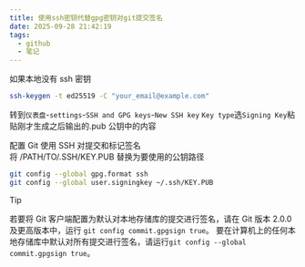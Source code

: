 ```yaml
---
title: 使用ssh密钥代替gpg密钥对git提交签名
date: 2025-09-28 21:42:19
tags:
  - github
  - 笔记
---
```


如果本地没有 ssh 密钥

```bash
ssh-keygen -t ed25519 -C "your_email@example.com"
```
<!-- more -->

转到`仪表盘`-`settings`-`SSH and GPG keys`-`New SSH key`
`Key type`选`Signing Key`粘贴刚才生成之后输出的.pub 公钥中的内容

配置 Git 使用 SSH 对提交和标记签名  
将 /PATH/TO/.SSH/KEY.PUB 替换为要使用的公钥路径

```bash
git config --global gpg.format ssh
git config --global user.signingkey ~/.ssh/KEY.PUB
```

> [!TIP]
> 若要将 Git 客户端配置为默认对本地存储库的提交进行签名，请在 Git 版本 2.0.0 及更高版本中，运行 `git config commit.gpgsign true`。 要在计算机上的任何本地存储库中默认对所有提交进行签名，请运行`git config --global commit.gpgsign true`。
